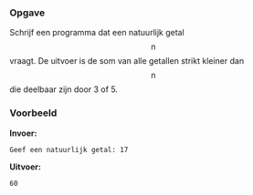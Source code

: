 ### Opgave

Schrijf een programma dat een natuurlijk getal $$\mathsf{n}$$ vraagt. De uitvoer is de som van alle getallen strikt kleiner dan $$\mathsf{n}$$ die deelbaar zijn door 3 of 5.


### Voorbeeld

**Invoer:**

    Geef een natuurlijk getal: 17


**Uitvoer:**

    60
